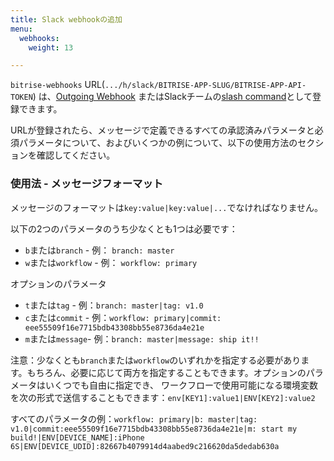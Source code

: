 ```yaml
---
title: Slack webhookの追加
menu:
  webhooks:
    weight: 13

---
```

`bitrise-webhooks` URL(`.../h/slack/BITRISE-APP-SLUG/BITRISE-APP-API-TOKEN`) は、[Outgoing Webhook](https://my.slack.com/services/new/outgoing-webhook) またはSlackチームの[slash command](https://my.slack.com/services/new/slash-commands)として登録できます。

URLが登録されたら、メッセージで定義できるすべての承認済みパラメータと必須パラメータについて、およびいくつかの例について、以下の使用方法のセクションを確認してください。

### 使用法 - メッセージフォーマット

メッセージのフォーマットは`key:value|key:value|...`でなければなりません。

以下の2つのパラメータのうち少なくとも1つは必要です：

* `b`または`branch`  - 例： `branch: master`
* `w`または`workflow` - 例： `workflow: primary`

オプションのパラメータ

* `t`または`tag` - 例：`branch: master|tag: v1.0`
* `c`または`commit`  - 例：`workflow: primary|commit: eee55509f16e7715bdb43308bb55e8736da4e21e`
* `m`または`message`- 例：`branch: master|message: ship it!!`

注意：少なくとも`branch`または`workflow`のいずれかを指定する必要があります。もちろん、必要に応じて両方を指定することもできます。オプションのパラメータはいくつでも自由に指定でき、  ワークフローで使用可能になる環境変数を次の形式で送信することもできます：`env[KEY1]:value1|ENV[KEY2]:value2`

すべてのパラメータの例：`workflow: primary|b: master|tag:　v1.0|commit:eee55509f16e7715bdb43308bb55e8736da4e21e|m: start my build!|ENV[DEVICE_NAME]:iPhone 6S|ENV[DEVICE_UDID]:82667b4079914d4aabed9c216620da5dedab630a`